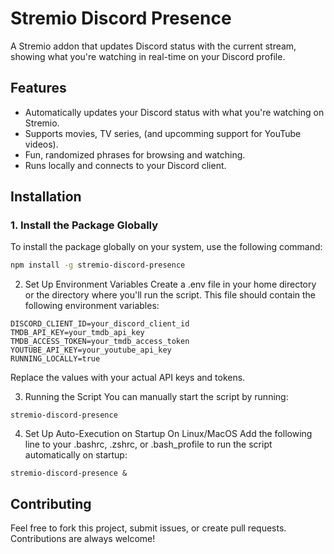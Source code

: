 # Stremio Discord Presence

A Stremio addon that updates Discord status with the current stream, showing what you're watching in real-time on your Discord profile.

## Features

- Automatically updates your Discord status with what you're watching on Stremio.
- Supports movies, TV series, (and upcomming support for YouTube videos).
- Fun, randomized phrases for browsing and watching.
- Runs locally and connects to your Discord client.

## Installation

### 1. Install the Package Globally

To install the package globally on your system, use the following command:

```bash
npm install -g stremio-discord-presence
```
2. Set Up Environment Variables
Create a .env file in your home directory or the directory where you'll run the script. This file should contain the following environment variables:

```
DISCORD_CLIENT_ID=your_discord_client_id
TMDB_API_KEY=your_tmdb_api_key
TMDB_ACCESS_TOKEN=your_tmdb_access_token
YOUTUBE_API_KEY=your_youtube_api_key
RUNNING_LOCALLY=true
```

Replace the values with your actual API keys and tokens.

3. Running the Script
You can manually start the script by running:

```
stremio-discord-presence
```
4. Set Up Auto-Execution on Startup
On Linux/MacOS
Add the following line to your .bashrc, .zshrc, or .bash_profile to run the script automatically on startup:


```
stremio-discord-presence &
```


## Contributing
Feel free to fork this project, submit issues, or create pull requests. Contributions are always welcome!